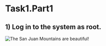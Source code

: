 # Task1.Part1 
## 1) Log in to the system as root. 
![The San Juan Mountains are beautiful!](/img/1.1 "San Juan Mountains")